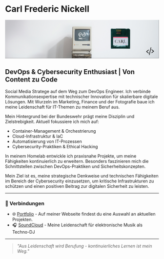 # Carl Frederic Nickell
![Banner](./20250312_LinkedIn_Profilbanner_DevOps.png)
## DevOps & Cybersecurity Enthusiast | Von Content zu Code

Social Media Stratege auf dem Weg zum DevOps Engineer. Ich verbinde Kommunikationsexpertise mit technischer Innovation für skalierbare digitale Lösungen. Mit Wurzeln im Marketing, Finance und der Fotografie baue ich meine Leidenschaft für IT-Themen zu meinem Beruf aus.

Mein Hintergrund bei der Bundeswehr prägt meine Disziplin und Zielstrebigkeit. Aktuell fokussiere ich mich auf:

- Container-Management & Orchestrierung
- Cloud-Infrastruktur & IaC
- Automatisierung von IT-Prozessen
- Cybersecurity-Praktiken & Ethical Hacking

In meinem Homelab entwickle ich praxisnahe Projekte, um meine Fähigkeiten kontinuierlich zu erweitern. Besonders faszinieren mich die Schnittstellen zwischen DevOps-Praktiken und Sicherheitskonzepten.

Mein Ziel ist es, meine strategische Denkweise und technischen Fähigkeiten im Bereich der Cybersecurity einzusetzen, um kritische Infrastrukturen zu schützen und einen positiven Beitrag zur digitalen Sicherheit zu leisten.

---

### 🔗 Verbindungen
- 🌐 [Portfolio](https://carl-cyber.tech) - Auf meiner Webseite findest du eine Auswahl an aktuellen Projekten.
- 🎧 [SoundCloud](https://soundcloud.com/follow_carl) - Meine Leidenschaft für elektronische Musik als Techno-DJ

---

> *"Aus Leidenschaft wird Berufung - kontinuierliches Lernen ist mein Weg."*
